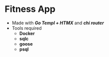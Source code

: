 # Fitness App
+ Made with ***Go Templ + HTMX*** and ***chi router***
+ Tools required 
     - **Docker**
     - **sqlc**
     - **goose**
     - **psql**
